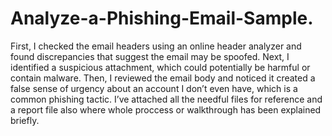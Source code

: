 # Analyze-a-Phishing-Email-Sample.
First, I checked the email headers using an online header analyzer and found discrepancies that suggest the email may be spoofed. Next, I identified a suspicious attachment, which could potentially be harmful or contain malware. Then, I reviewed the email body and noticed it created a false sense of urgency about an account I don’t even have, which is a common phishing tactic. I’ve attached all the needful files for reference and a report file also where whole proccess or walkthrough has been explained briefly.
